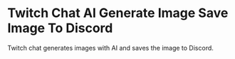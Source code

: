 # Twitch Chat AI Generate Image Save Image To Discord
 Twitch chat generates images with AI and saves the image to Discord.
